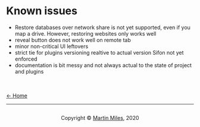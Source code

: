 # Known issues

- Restore databases over network share is not yet supported, even if you map a drive. However, restoring websites only works well
- reveal button does not work well on remote tab
- minor non-critical UI leftovers
- strict tie for plugins versioning realtive to actual version Sifon not yet enforced
- documentation is bit messy and not always actual to the state of project and plugins

<br/><br/>
[<- Home](/ "Home")	

<hr>

<footer>
<p style="float:left; width: 20%;">
</p>
<p style="float:left; width: 60%; text-align:center;">Copyright &copy; <a href="https://blog.MartinMiles.net">Martin Miles</a>, 2020</p>
<p style="float:left; width: 20%;">
</p>
</footer>